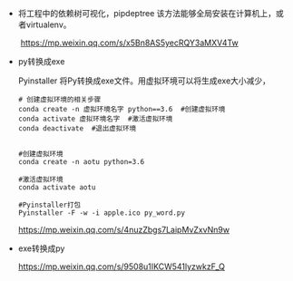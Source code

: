

- 将工程中的依赖树可视化，pipdeptree 该方法能够全局安装在计算机上，或者virtualenv。

  ​	https://mp.weixin.qq.com/s/x5Bn8AS5yecRQY3aMXV4Tw





- py转换成exe

  Pyinstaller 将Py转换成exe文件。用虚拟环境可以将生成exe大小减少，

  ```
  # 创建虚拟环境的相关步骤
  conda create -n 虚拟环境名字 python==3.6  #创建虚拟环境
  conda activate 虚拟环境名字  #激活虚拟环境
  conda deactivate  #退出虚拟环境
  
  
  #创建虚拟环境
  conda create -n aotu python=3.6
  
  #激活虚拟环境
  conda activate aotu
  
  #Pyinstaller打包
  Pyinstaller -F -w -i apple.ico py_word.py
  ```

  https://mp.weixin.qq.com/s/4nuzZbgs7LaipMvZxvNn9w	





- exe转换成py

  https://mp.weixin.qq.com/s/9508u1IKCW541lyzwkzF_Q



